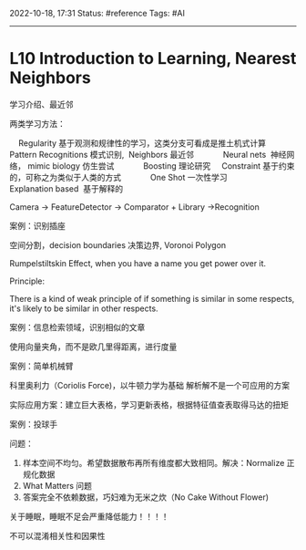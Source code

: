 2022-10-18, 17:31
Status: #reference 
Tags: #AI 

---
# L10 Introduction to Learning, Nearest Neighbors


学习介绍、最近邻

两类学习方法：

    Regularity 基于观测和规律性的学习，这类分支可看成是推土机式计算
            Pattern Recognitions 模式识别,  Neighbors 最近邻
            Neural nets  神经网络， mimic biology 仿生尝试
            Boosting 理论研究
    Constraint 基于约束的，可称之为类似于人类的方式
            One Shot 一次性学习
            Explanation based  基于解释的
  
Camera -> FeatureDetector -> Comparator + Library ->Recognition

案例：识别插座

空间分割，decision boundaries 决策边界, Voronoi Polygon

Rumpelstiltskin Effect, when you have a name you get power over it.

Principle:

There is a kind of weak principle of if something is similar in some respects, it's likely to be similar in other respects.

案例：信息检索领域，识别相似的文章

使用向量夹角，而不是欧几里得距离，进行度量

案例：简单机械臂

科里奥利力（Coriolis Force)，以牛顿力学为基础
解析解不是一个可应用的方案

实际应用方案：建立巨大表格，学习更新表格，根据特征值查表取得马达的扭矩

案例：投球手

问题：

1.  样本空间不均匀。希望数据散布再所有维度都大致相同。解决：Normalize 正规化数据
2.  What Matters 问题
3.  答案完全不依赖数据，巧妇难为无米之炊（No Cake Without Flower)

关于睡眠，睡眠不足会严重降低能力！！！！

不可以混淆相关性和因果性